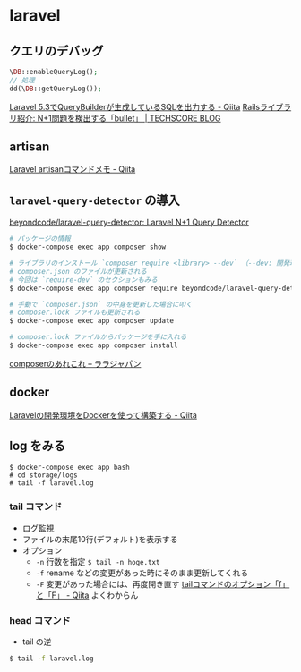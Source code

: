 # laravel
## クエリのデバッグ
```php
\DB::enableQueryLog();
// 処理
dd(\DB::getQueryLog());
```
[Laravel 5.3でQueryBuilderが生成しているSQLを出力する - Qiita](https://qiita.com/keitakn/items/0734d8f615b7b0146cb8)
[Railsライブラリ紹介: N+1問題を検出する「bullet」 | TECHSCORE BLOG](https://www.techscore.com/blog/2012/12/25/rails%E3%83%A9%E3%82%A4%E3%83%96%E3%83%A9%E3%83%AA%E7%B4%B9%E4%BB%8B-n1%E5%95%8F%E9%A1%8C%E3%82%92%E6%A4%9C%E5%87%BA%E3%81%99%E3%82%8B%E3%80%8Cbullet%E3%80%8D/)


## artisan
[Laravel artisanコマンドメモ - Qiita](https://qiita.com/zaburo/items/37768b743ed6d0e28bf5)


## `laravel-query-detector` の導入
[beyondcode/laravel-query-detector: Laravel N+1 Query Detector](https://github.com/beyondcode/laravel-query-detector)

```bash
# パッケージの情報
$ docker-compose exec app composer show

# ライブラリのインストール `composer require <library> --dev` （--dev: 開発環境のみに使用するパッケージのオプション）
# composer.json のファイルが更新される
# 今回は `require-dev` のセクションもみる
$ docker-compose exec app composer require beyondcode/laravel-query-detector --dev

# 手動で `composer.json` の中身を更新した場合に叩く
# composer.lock ファイルも更新される
$ docker-compose exec app composer update

# composer.lock ファイルからパッケージを手に入れる
$ docker-compose exec app composer install
```
[composerのあれこれ – ララジャパン](https://www.larajapan.com/2018/09/17/composer%E3%81%AE%E3%81%82%E3%82%8C%E3%81%93%E3%82%8C/)


## docker
[Laravelの開発環境をDockerを使って構築する - Qiita](https://qiita.com/ucan-lab/items/17c806973e69792ada99)

## log をみる
```
$ docker-compose exec app bash
# cd storage/logs
# tail -f laravel.log
```
### tail コマンド
- ログ監視
- ファイルの末尾10行(デフォルト)を表示する
- オプション
  -  `-n` 行数を指定
  `$ tail -n hoge.txt`
  - `-f`
  rename などの変更があった時にそのまま更新してくれる
  - `-F`
  変更があった場合には、再度開き直す
  [tailコマンドのオプション「f」と「F」 - Qiita](https://qiita.com/sakito/items/7f65e16f10b3d754f307#f%E3%81%A8f%E3%81%AE%E9%81%95%E3%81%84)
よくわからん

### head コマンド
- tail の逆

```bash
$ tail -f laravel.log
```
